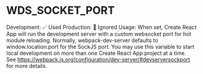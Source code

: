 # WDS_SOCKET_PORT

Development: ✅ Used
Production: 🚫 Ignored
Usage: When set, Create React App will run the development server with a custom websocket port for hot module reloading. Normally, webpack-dev-server defaults to window.location.port for the SockJS port. You may use this variable to start local development on more than one Create React App project at a time. See https://webpack.js.org/configuration/dev-server/#devserversockport for more details.
